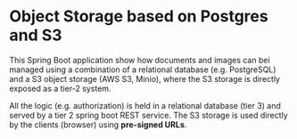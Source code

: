 # Object Storage based on Postgres and S3

This Spring Boot application show how documents and images can bei managed using a combination of
a relational database (e.g. PostgreSQL) and a S3 object storage (AWS S3, Minio), where the S3 storage
is directly exposed as a tier-2 system.

All the logic (e.g. authorization) is held in a relational database (tier 3) and served by a tier 2 spring boot
REST service. The S3 storage is used directly by the clients (browser) using **pre-signed URLs**.
